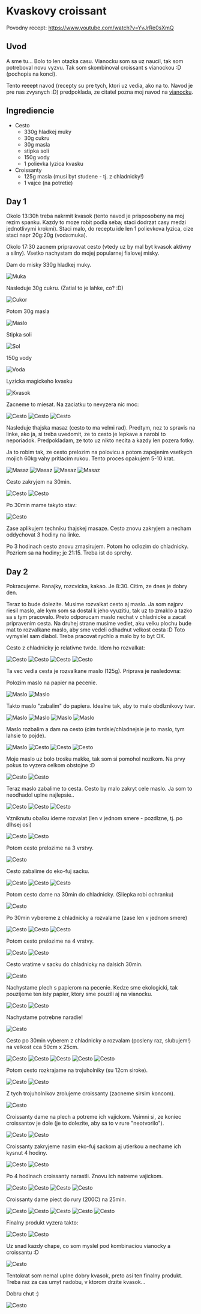 # Kvaskovy croissant

Povodny recept: https://www.youtube.com/watch?v=YvJrRe0sXmQ

## Uvod

A sme tu... Bolo to len otazka casu. Vianocku som sa uz naucil, tak som potreboval novu vyzvu. Tak som skombinoval croissant s vianockou :D (pochopis na konci).

Tento ~~recept~~ navod (recepty su pre tych, ktori uz vedia, ako na to. Navod je pre nas zvysnych :D) predpoklada, ze citatel pozna moj navod na [vianocku](vianocka.md).

## Ingrediencie

* Cesto
    * 330g hladkej muky
    * 30g cukru
    * 30g masla
    * stipka soli
    * 150g vody
    * 1 polievka lyzica kvasku
* Croissanty
    * 125g masla (musi byt studene - tj. z chladnicky!)
    * 1 vajce (na potretie)

## Day 1

Okolo 13:30h treba nakrmit kvasok (tento navod je prisposobeny na moj rezim spanku. Kazdy to moze robit podla seba; staci dodrzat casy medzi jednotlivymi krokmi). Staci malo, do receptu ide len 1 polievkova lyzica, cize staci napr 20g:20g (voda:muka).

Okolo 17:30 zacnem pripravovat cesto (vtedy uz by mal byt kvasok aktivny a silny). Vsetko nachystam do mojej popularnej fialovej misky.

Dam do misky 330g hladkej muky.

![Muka](croissant/croissant_1.jpg)

Nasleduje 30g cukru. (Zatial to je lahke, co? :D)

![Cukor](croissant/croissant_2.jpg)

Potom 30g masla

![Maslo](croissant/croissant_3.jpg)

Stipka soli

![Sol](vianocka/vianocka_20.jpg)

150g vody

![Voda](croissant/croissant_4.jpg)

Lyzicka magickeho kvasku

![Kvasok](croissant/croissant_5.jpg)

Zacneme to miesat. Na zaciatku to nevyzera nic moc:

![Cesto](croissant/croissant_6.jpg)
![Cesto](croissant/croissant_7.jpg)
![Cesto](croissant/croissant_8.jpg)

Nasleduje thajska masaz (cesto to ma velmi rad). Predtym, nez to spravis na linke, ako ja, si treba uvedomit, ze to cesto je lepkave a narobi to neporiadok. Predpokladam, ze toto uz nikto necita a kazdy len pozera fotky.

Ja to robim tak, ze cesto prelozim na polovicu a potom zapojenim vsetkych mojich 60kg vahy pritlacim rukou. Tento proces opakujem 5-10 krat.

![Masaz](croissant/croissant_9.jpg)
![Masaz](croissant/croissant_10.jpg)
![Masaz](croissant/croissant_11.jpg)
![Masaz](croissant/croissant_12.jpg)

Cesto zakryjem na 30min.

![Cesto](croissant/croissant_13.jpg)
![Cesto](croissant/croissant_14.jpg)

Po 30min mame takyto stav:

![Cesto](croissant/croissant_15.jpg)

Zase aplikujem techniku thajskej masaze. Cesto znovu zakryjem a necham oddychovat 3 hodiny na linke.

Po 3 hodinach cesto znovu zmasirujem. Potom ho odlozim do chladnicky. Pozriem sa na hodiny; je 21:15. Treba ist do sprchy.

## Day 2

Pokracujeme. Ranajky, rozcvicka, kakao. Je 8:30. Citim, ze dnes je dobry den.

Teraz to bude dolezite. Musime rozvalkat cesto aj maslo. Ja som najprv riesil maslo, ale kym som sa dostal k jeho vyuzitiu, tak uz to zmaklo a tazko sa s tym pracovalo. Preto odporucam maslo nechat v chladnicke a zacat pripravenim cesta. Na druhej strane musime vediet, aku velku plochu bude mat to rozvalkane maslo, aby sme vedeli odhadnut velkost cesta :D Toto vymyslel sam diabol. Treba pracovat rychlo a malo by to byt OK.

Cesto z chladnicky je relativne tvrde. Idem ho rozvalkat:

![Cesto](croissant/croissant_24.jpg)
![Cesto](croissant/croissant_25.jpg)
![Cesto](croissant/croissant_26.jpg)
![Cesto](croissant/croissant_27.jpg)

Ta vec vedla cesta je rozvalkane maslo (125g). Priprava je nasledovna:

Polozim maslo na papier na pecenie.

![Maslo](croissant/croissant_16.jpg)
![Maslo](croissant/croissant_18.jpg)

Takto maslo "zabalim" do papiera. Idealne tak, aby to malo obdlznikovy tvar.

![Maslo](croissant/croissant_20.jpg)
![Maslo](croissant/croissant_21.jpg)
![Maslo](croissant/croissant_22.jpg)
![Maslo](croissant/croissant_23.jpg)

Maslo rozbalim a dam na cesto (cim tvrdsie/chladnejsie je to maslo, tym lahsie to pojde).

![Maslo](croissant/croissant_28.jpg)
![Cesto](croissant/croissant_26.jpg)
![Cesto](croissant/croissant_29.jpg)
![Cesto](croissant/croissant_30.jpg)

Moje maslo uz bolo trosku makke, tak som si pomohol nozikom. Na prvy pokus to vyzera celkom obstojne :D

![Cesto](croissant/croissant_31.jpg)
![Cesto](croissant/croissant_32.jpg)

Teraz maslo zabalime to cesta. Cesto by malo zakryt cele maslo. Ja som to neodhadol uplne najlepsie..

![Cesto](croissant/croissant_33.jpg)
![Cesto](croissant/croissant_34.jpg)
![Cesto](croissant/croissant_35.jpg)

Vzniknutu obalku ideme rozvalat (len v jednom smere - pozdlzne, tj. po dlhsej osi)

![Cesto](croissant/croissant_36.jpg)
![Cesto](croissant/croissant_37.jpg)

Potom cesto prelozime na 3 vrstvy.

![Cesto](croissant/croissant_38.jpg)

Cesto zabalime do eko-fuj sacku.

![Cesto](croissant/croissant_39.jpg)
![Cesto](croissant/croissant_40.jpg)
![Cesto](croissant/croissant_41.jpg)

Potom cesto dame na 30min do chladnicky. (Sliepka robi ochranku)

![Cesto](croissant/croissant_42.jpg)

Po 30min vybereme z chladnicky a rozvalame (zase len v jednom smere)

![Cesto](croissant/croissant_44.jpg)
![Cesto](croissant/croissant_45.jpg)
![Cesto](croissant/croissant_46.jpg)

Potom cesto prelozime na 4 vrstvy.

![Cesto](croissant/croissant_47.jpg)
![Cesto](croissant/croissant_48.jpg)

Cesto vratime v sacku do chladnicky na dalsich 30min.

![Cesto](croissant/croissant_49.jpg)

Nachystame plech s papierom na pecenie. Kedze sme ekologicki, tak pouzijeme ten isty papier, ktory sme pouzili aj na vianocku.

![Cesto](croissant/croissant_50.jpg)
![Cesto](croissant/croissant_51.jpg)

Nachystame potrebne naradie!

![Cesto](croissant/croissant_52.jpg)

Cesto po 30min vyberem z chladnicky a rozvalam (posleny raz, slubujem!) na velkost cca 50cm x 25cm.

![Cesto](croissant/croissant_53.jpg)
![Cesto](croissant/croissant_54.jpg)
![Cesto](croissant/croissant_55.jpg)
![Cesto](croissant/croissant_56.jpg)
![Cesto](croissant/croissant_57.jpg)

Potom cesto rozkrajame na trojuholniky (su 12cm siroke).

![Cesto](croissant/croissant_58.jpg)
![Cesto](croissant/croissant_59.jpg)

Z tych trojuholnikov zrolujeme croissanty (zacneme sirsim koncom).

![Cesto](croissant/croissant_60.jpg)

Croissanty dame na plech a potreme ich vajickom. Vsimni si, ze koniec croissantov je dole (je to dolezite, aby sa to v rure "neotvorilo").

![Cesto](croissant/croissant_61.jpg)
![Cesto](croissant/croissant_62.jpg)

Croissanty zakryjeme nasim eko-fuj sackom aj utierkou a nechame ich kysnut 4 hodiny.

![Cesto](croissant/croissant_63.jpg)
![Cesto](croissant/croissant_64.jpg)

Po 4 hodinach croissanty narastli. Znovu ich natreme vajickom.

![Cesto](croissant/croissant_78.jpg)
![Cesto](croissant/croissant_79.jpg)
![Cesto](croissant/croissant_80.jpg)
![Cesto](croissant/croissant_81.jpg)

Croissanty dame piect do rury (200C) na 25min.

![Cesto](croissant/croissant_82.jpg)
![Cesto](croissant/croissant_83.jpg)
![Cesto](croissant/croissant_84.jpg)
![Cesto](croissant/croissant_85.jpg)
![Cesto](croissant/croissant_86.jpg)

Finalny produkt vyzera takto:

![Cesto](croissant/croissant_87.jpg)
![Cesto](croissant/croissant_88.jpg)

Uz snad kazdy chape, co som myslel pod kombinaciou vianocky a croissantu :D

![Cesto](croissant/croissant_89.jpg)

Tentokrat som nemal uplne dobry kvasok, preto asi ten finalny produkt. Treba raz za cas umyt nadobu, v ktorom drzite kvasok...

Dobru chut :)

![Cesto](croissant/croissant_90.jpg)
